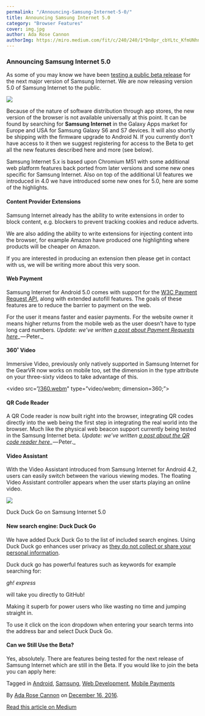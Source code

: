 ```yaml
---
permalink: "/Announcing-Samsung-Internet-5-0/"
title: Announcing Samsung Internet 5.0
category: "Browser Features"
cover: img.jpg
author: Ada Rose Cannon
authorImg: https://miro.medium.com/fit/c/240/240/1*Dn8pr_cbYLtc_KfmUNhnBA.png
---
```


### Announcing Samsung Internet 5.0

As some of you may know we have been [testing a public beta release](https://medium.com/samsung-internet-dev/beta-d0f988fb77fb#.cekjtk487) for the next major version of Samsung Internet. We are now releasing version 5.0 of Samsung Internet to the public.

![](https://cdn-images-1.medium.com/max/800/0*BfSvnY4KV-sWbTG6.png)

Because of the nature of software distribution through app stores, the new version of the browser is not available universally at this point. It can be found by searching for **Samsung Internet** in the Galaxy Apps market for Europe and USA for Samsung Galaxy S6 and S7 devices. It will also shortly be shipping with the firmware upgrade to Android N. If you currently don’t have access to it then we suggest registering for access to the Beta to get all the new features described here and more (see below).

Samsung Internet 5.x is based upon Chromium M51 with some additional web platform features back ported from later versions and some new ones specific for Samsung Internet. Also on top of the additional UI features we introduced in 4.0 we have introduced some new ones for 5.0, here are some of the highlights.

#### Content Provider Extensions

Samsung Internet already has the ability to write extensions in order to block content, e.g. blockers to prevent tracking cookies and reduce adverts.

We are also adding the ability to write extensions for injecting content into the browser, for example Amazon have produced one highlighting where products will be cheaper on Amazon.

If you are interested in producing an extension then please get in contact with us, we will be writing more about this very soon.

#### **Web Payment**

Samsung Internet for Android 5.0 comes with support for the [W3C Payment Request API](https://developer.mozilla.org/en-US/docs/Web/API/PaymentRequest), along with extended autofill features. The goals of these features are to reduce the barrier to payment on the web.

For the user it means faster and easier payments. For the website owner it means higher returns from the mobile web as the user doesn’t have to type long card numbers. _Update: we’ve written_ [_a post about Payment Requests here_](https://medium.com/samsung-internet-dev/how-to-take-payments-on-the-web-with-the-payment-request-api-a523f6fc7c1f)_ — Peter._

#### **360˚ Video**

Immersive Video, previously only natively supported in Samsung Internet for the GearVR now works on mobile too, set the dimension in the type attribute on your three-sixty videos to take advantage of this.

<video src=”[/360.webm](https://ada-pull-zone-egnalefgk5.netdna-ssl.com/mt2.webm)" type=”video/webm; dimension=360;”></video>

#### QR Code Reader

A QR Code reader is now built right into the browser, integrating QR codes directly into the web being the first step in integrating the real world into the browser. Much like the physical web beacon support currently being tested in the Samsung Internet beta. _Update: we’ve written_ [_a post about the QR code reader here_](https://medium.com/samsung-internet-dev/samsung-internets-qr-code-scanner-what-s-the-deal-20becb76f057)_ — Peter._

#### Video Assistant

With the Video Assistant introduced from Samsung Internet for Android 4.2, users can easily switch between the various viewing modes. The floating Video Assistant controller appears when the user starts playing an online video.

![](https://cdn-images-1.medium.com/max/600/1*kBkztabvmsME_x4U-hlftg.png)

Duck Duck Go on Samsung Internet 5.0

#### New search engine: Duck Duck Go

We have added Duck Duck Go to the list of included search engines. Using Duck Duck go enhances user privacy as [they do not collect or share your personal information](https://duckduckgo.com/privacy).

Duck duck go has powerful features such as keywords for example searching for:

_gh! express_

will take you directly to GitHub!

Making it superb for power users who like wasting no time and jumping straight in.

To use it click on the icon dropdown when entering your search terms into the address bar and select Duck Duck Go.

#### Can we Still Use the Beta?

Yes, absolutely. There are features being tested for the next release of Samsung Internet which are still in the Beta. If you would like to join the beta you can apply here:

Tagged in [Android](https://medium.com/tag/android), [Samsung](https://medium.com/tag/samsung), [Web Development](https://medium.com/tag/web-development), [Mobile Payments](https://medium.com/tag/mobile-payments)

By [Ada Rose Cannon](https://medium.com/@Lady_Ada_King) on [December 16, 2016](https://medium.com/p/1ac2bfc14b78).

[Read this article on Medium](https://medium.com/@Lady_Ada_King/announcing-samsung-internet-5-0-1ac2bfc14b78)
